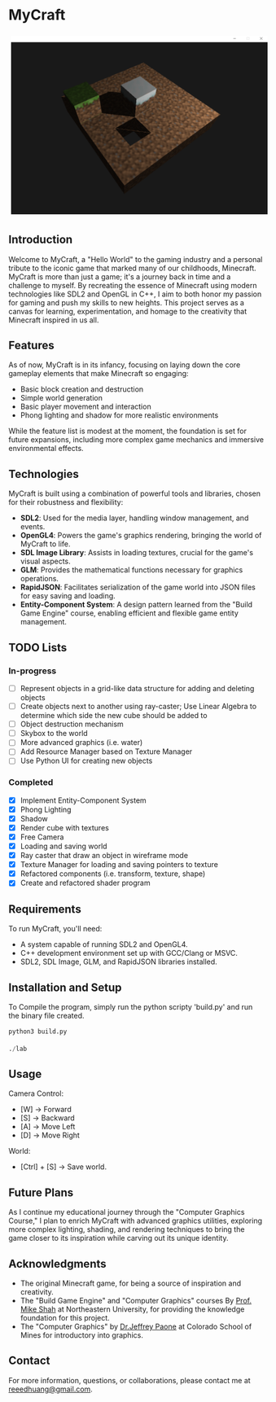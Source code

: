 # MyCraft

<p align="center">
  <img src="./media/example.png" alt="Alt text" title="Game Image" style="padding: 5px;"/>
</p>

## Introduction
Welcome to MyCraft, a "Hello World" to the gaming industry and a personal tribute to the iconic game that marked many of our childhoods, Minecraft. MyCraft is more than just a game; it's a journey back in time and a challenge to myself. By recreating the essence of Minecraft using modern technologies like SDL2 and OpenGL in C++, I aim to both honor my passion for gaming and push my skills to new heights. This project serves as a canvas for learning, experimentation, and homage to the creativity that Minecraft inspired in us all.

## Features
As of now, MyCraft is in its infancy, focusing on laying down the core gameplay elements that make Minecraft so engaging:
- Basic block creation and destruction
- Simple world generation
- Basic player movement and interaction
- Phong lighting and shadow for more realistic environments

While the feature list is modest at the moment, the foundation is set for future expansions, including more complex game mechanics and immersive environmental effects.

## Technologies
MyCraft is built using a combination of powerful tools and libraries, chosen for their robustness and flexibility:
- **SDL2**: Used for the media layer, handling window management, and events.
- **OpenGL4**: Powers the game's graphics rendering, bringing the world of MyCraft to life.
- **SDL Image Library**: Assists in loading textures, crucial for the game's visual aspects.
- **GLM**: Provides the mathematical functions necessary for graphics operations.
- **RapidJSON**: Facilitates serialization of the game world into JSON files for easy saving and loading.
- **Entity-Component System**: A design pattern learned from the "Build Game Engine" course, enabling efficient and flexible game entity management.

## TODO Lists

### In-progress

- [ ] Represent objects in a grid-like data structure for adding and deleting objects
- [ ] Create objects next to another using ray-caster; Use Linear Algebra to determine which side the new cube should be added to
- [ ] Object destruction mechanism
- [ ] Skybox to the world
- [ ] More advanced graphics (i.e. water)
- [ ] Add Resource Manager based on Texture Manager
- [ ] Use Python UI for creating new objects

### Completed
- [x] Implement Entity-Component System
- [x] Phong Lighting
- [x] Shadow 
- [x] Render cube with textures
- [x] Free Camera
- [x] Loading and saving world
- [x] Ray caster that draw an object in wireframe mode
- [x] Texture Manager for loading and saving pointers to texture
- [x] Refactored components (i.e. transform, texture, shape)
- [x] Create and refactored shader program

## Requirements
To run MyCraft, you'll need:
- A system capable of running SDL2 and OpenGL4.
- C++ development environment set up with GCC/Clang or MSVC.
- SDL2, SDL Image, GLM, and RapidJSON libraries installed.

## Installation and Setup
To Compile the program, simply run the python scripty 'build.py' and run the binary file created.

```python
python3 build.py

./lab
```

## Usage
Camera Control:
  - [W] -> Forward
  - [S] -> Backward
  - [A] -> Move Left
  - [D] -> Move Right

World:
  - [Ctrl] + [S] -> Save world. 

## Future Plans
As I continue my educational journey through the "Computer Graphics Course," I plan to enrich MyCraft with advanced graphics utilities, exploring more complex lighting, shading, and rendering techniques to bring the game closer to its inspiration while carving out its unique identity.


## Acknowledgments
- The original Minecraft game, for being a source of inspiration and creativity.
- The "Build Game Engine" and "Computer Graphics" courses By [Prof. Mike Shah](https://mshah.io/) at Northeastern University, for providing the knowledge foundation for this project.
- The "Computer Graphics" by [Dr.Jeffrey Paone](https://inside.mines.edu/~jpaone/) at Colorado School of Mines for introductory into graphics. 

## Contact
For more information, questions, or collaborations, please contact me at reeedhuang@gmail.com.